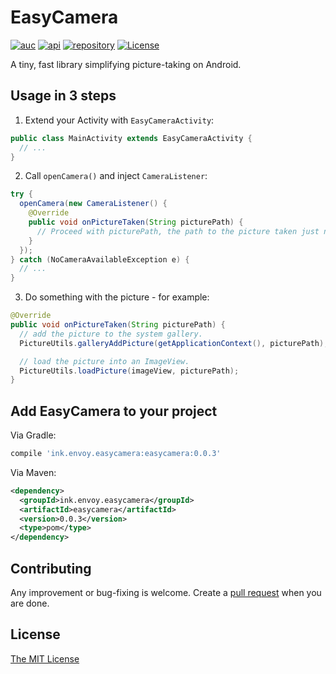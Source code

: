 # EasyCamera

[![auc][aucsvg]][auc] [![api][apisvg]][api] [![repository][repositorysvg]][repository] [![License][licensesvg]][license]

[aucsvg]: https://img.shields.io/badge/EasyCamera-v0.0.3-brightgreen.svg
[auc]: https://github.com/lonelyenvoy/EasyCamera

[apisvg]: https://img.shields.io/badge/API-14+-brightgreen.svg
[api]: https://android-arsenal.com/api?level=14

[repositorysvg]: https://img.shields.io/badge/Bintray_JCenter-latest-blue.svg
[repository]: https://bintray.com/lonelyenvoy/maven/ink.envoy.easycamera

[licensesvg]: https://img.shields.io/badge/License-MIT-blue.svg
[license]: https://github.com/lonelyenvoy/EasyCamera/blob/master/LICENSE


A tiny, fast library simplifying picture-taking on Android.

## Usage in 3 steps

1. Extend your Activity with ```EasyCameraActivity```:
```java
public class MainActivity extends EasyCameraActivity {
  // ...
}
```

2. Call ```openCamera()``` and inject ```CameraListener```:
```java
try {
  openCamera(new CameraListener() {
    @Override
    public void onPictureTaken(String picturePath) {
      // Proceed with picturePath, the path to the picture taken just now.
    }
  });
} catch (NoCameraAvailableException e) {
  // ...
}
```

3. Do something with the picture - for example:
```java
@Override
public void onPictureTaken(String picturePath) {
  // add the picture to the system gallery.
  PictureUtils.galleryAddPicture(getApplicationContext(), picturePath);

  // load the picture into an ImageView.
  PictureUtils.loadPicture(imageView, picturePath);
}
```

## Add EasyCamera to your project

Via Gradle:
```groovy
compile 'ink.envoy.easycamera:easycamera:0.0.3'
```

Via Maven:
```xml
<dependency>
  <groupId>ink.envoy.easycamera</groupId>
  <artifactId>easycamera</artifactId>
  <version>0.0.3</version>
  <type>pom</type>
</dependency>
```

## Contributing

Any improvement or bug-fixing is welcome. 
Create a <a href="https://github.com/lonelyenvoy/EasyCamera/pulls" target="_blank">pull request</a> when you are done.

## License

<a href="https://github.com/lonelyenvoy/EasyCamera/blob/master/LICENSE" target="_blank">The MIT License</a>
